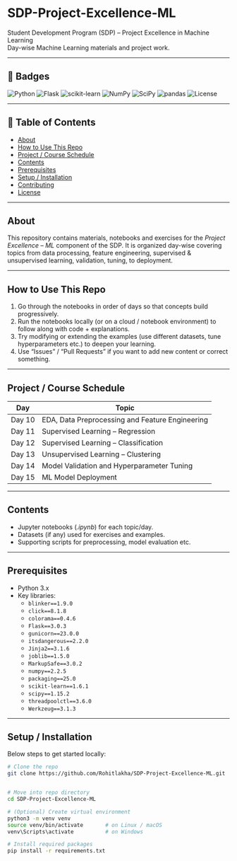 # SDP-Project-Excellence-ML

Student Development Program (SDP) – Project Excellence in Machine Learning  
Day-wise Machine Learning materials and project work.

---

## 🚀 Badges

![Python](https://img.shields.io/badge/Python-3.x-blue?logo=python&logoColor=white)  ![Flask](https://img.shields.io/badge/Flask-3.0.3-black?logo=flask)  ![scikit-learn](https://img.shields.io/badge/scikit--learn-1.6.1-orange?logo=scikit-learn)  ![NumPy](https://img.shields.io/badge/numpy-2.2.5-blue?logo=numpy&logoColor=white)  ![SciPy](https://img.shields.io/badge/SciPy-1.15.2-blue?logo=scipy&logoColor=white)  ![pandas](https://img.shields.io/badge/pandas-1.x-blue?logo=pandas&logoColor=white)  ![License](https://img.shields.io/badge/License-MIT-green)

---

## 📖 Table of Contents

- [About](#about)  
- [How to Use This Repo](#how-to-use-this-repo)  
- [Project / Course Schedule](#project--course-schedule)  
- [Contents](#contents)  
- [Prerequisites](#prerequisites)  
- [Setup / Installation](#setup--installation)  
- [Contributing](#contributing)  
- [License](#license)  

---

## About

This repository contains materials, notebooks and exercises for the *Project Excellence – ML* component of the SDP. It is organized day-wise covering topics from data processing, feature engineering, supervised & unsupervised learning, validation, tuning, to deployment.

---

## How to Use This Repo

1. Go through the notebooks in order of days so that concepts build progressively.  
2. Run the notebooks locally (or on a cloud / notebook environment) to follow along with code + explanations.  
3. Try modifying or extending the examples (use different datasets, tune hyperparameters etc.) to deepen your learning.  
4. Use “Issues” / “Pull Requests” if you want to add new content or correct something.

---

## Project / Course Schedule

| Day | Topic |
|-----|-------|
| Day 10 | EDA, Data Preprocessing and Feature Engineering |
| Day 11 | Supervised Learning – Regression |
| Day 12 | Supervised Learning – Classification |
| Day 13 | Unsupervised Learning – Clustering |
| Day 14 | Model Validation and Hyperparameter Tuning |
| Day 15 | ML Model Deployment |

---

## Contents

- Jupyter notebooks (*.ipynb*) for each topic/day.  
- Datasets (if any) used for exercises and examples.  
- Supporting scripts for preprocessing, model evaluation etc.  

---

## Prerequisites

- Python 3.x  
- Key libraries:  
  - `blinker==1.9.0`  
  - `click==8.1.8`  
  - `colorama==0.4.6`  
  - `Flask==3.0.3`  
  - `gunicorn==23.0.0`  
  - `itsdangerous==2.2.0`  
  - `Jinja2==3.1.6`  
  - `joblib==1.5.0`  
  - `MarkupSafe==3.0.2`  
  - `numpy==2.2.5`  
  - `packaging==25.0`  
  - `scikit-learn==1.6.1`  
  - `scipy==1.15.2`  
  - `threadpoolctl==3.6.0`  
  - `Werkzeug==3.1.3`  

---

## Setup / Installation

Below steps to get started locally:

```bash
# Clone the repo
git clone https://github.com/Rohitlakha/SDP-Project-Excellence-ML.git


# Move into repo directory
cd SDP-Project-Excellence-ML

# (Optional) Create virtual environment
python3 -m venv venv
source venv/bin/activate       # on Linux / macOS
venv\Scripts\activate          # on Windows

# Install required packages
pip install -r requirements.txt
```
